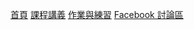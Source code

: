 [首頁](index.md)
[課程講義](slides.md)
[作業與練習](homework.md)
[Facebook 討論區](https://www.facebook.com/groups/twsprout18python/)
